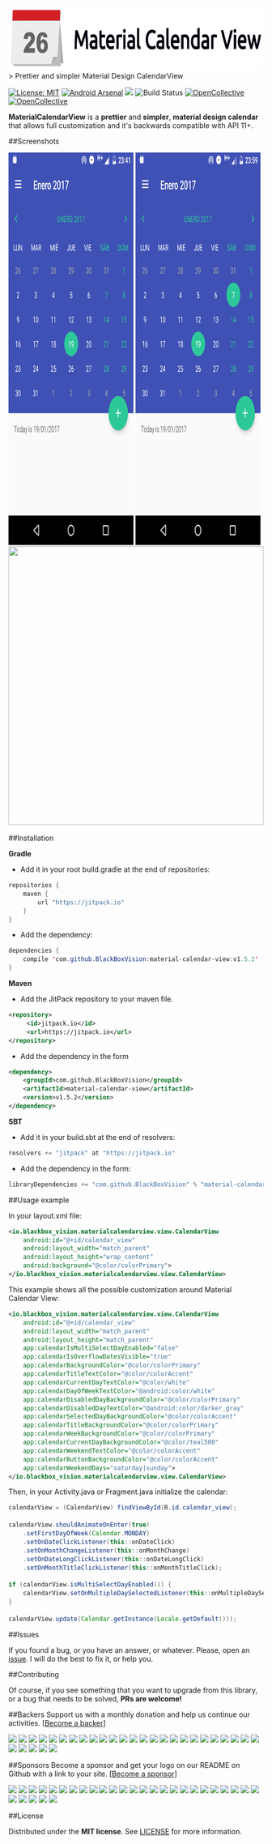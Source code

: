 <img src="https://raw.githubusercontent.com/BlackBoxVision/material-calendar-view/master/art/logo.png" width="720px" height="125px">
> Prettier and simpler Material Design CalendarView

[![License: MIT](https://img.shields.io/badge/License-MIT-brightgreen.svg)](https://opensource.org/licenses/MIT) [![Android Arsenal](https://img.shields.io/badge/Android%20Arsenal-Material%20Calendar%20View-brightgreen.svg?style=flat)](http://android-arsenal.com/details/1/2715) [![](https://jitpack.io/v/BlackBoxVision/material-calendar-view.svg)](https://jitpack.io/#BlackBoxVision/material-calendar-view) ![Build Status](https://travis-ci.org/BlackBoxVision/material-calendar-view.svg?branch=master) [![OpenCollective](https://opencollective.com/material-calendar-view/backers/badge.svg)](#backers) 
[![OpenCollective](https://opencollective.com/material-calendar-view/sponsors/badge.svg)](#sponsors)
 

**MaterialCalendarView** is a **prettier** and **simpler**, **material design calendar** that allows full customization and it's backwards compatible with API 11+.

##Screenshots

<div style="align:center; display:inline-block; width:100%;">
	<img src="https://raw.githubusercontent.com/BlackBoxVision/material-calendar-view/master/art/newer.png" height="775" width="49%">
	<img src="https://raw.githubusercontent.com/BlackBoxVision/material-calendar-view/master/art/other.png" height="775" width="49%">
</div>

<img src="https://i.imgur.com/ViolZD2.gif" height="550" width="100%" style="align: center;">

##Installation

**Gradle**

- Add it in your root build.gradle at the end of repositories:

```java
repositories {
	maven { 
	    url "https://jitpack.io"
	}
}
```

- Add the dependency:

```java
dependencies {
    compile 'com.github.BlackBoxVision:material-calendar-view:v1.5.2'
}
```
**Maven**

- Add the JitPack repository to your maven file. 

```xml
<repository>
     <id>jitpack.io</id>
     <url>https://jitpack.io</url>
</repository>
```
- Add the dependency in the form

```xml
<dependency>
    <groupId>com.github.BlackBoxVision</groupId>
    <artifactId>material-calendar-view</artifactId>
    <version>v1.5.2</version>
</dependency>
```
**SBT**

- Add it in your build.sbt at the end of resolvers:

```java
resolvers += "jitpack" at "https://jitpack.io"
```

- Add the dependency in the form:

```java
libraryDependencies += "com.github.BlackBoxVision" % "material-calendar-view" % "v1.5.2"	
```

##Usage example

In your layout.xml file:

```xml
<io.blackbox_vision.materialcalendarview.view.CalendarView
	android:id="@+id/calendar_view"
	android:layout_width="match_parent"
	android:layout_height="wrap_content"
	android:background="@color/colorPrimary">
</io.blackbox_vision.materialcalendarview.view.CalendarView>
```

This example shows all the possible customization around Material Calendar View:

```xml
<io.blackbox_vision.materialcalendarview.view.CalendarView
	android:id="@+id/calendar_view"
	android:layout_width="match_parent"
	android:layout_height="match_parent"
	app:calendarIsMultiSelectDayEnabled="false"
	app:calendarIsOverflowDatesVisible="true"
	app:calendarBackgroundColor="@color/colorPrimary"
	app:calendarTitleTextColor="@color/colorAccent"
	app:calendarCurrentDayTextColor="@color/white"
	app:calendarDayOfWeekTextColor="@android:color/white"
	app:calendarDisabledDayBackgroundColor="@color/colorPrimary"
	app:calendarDisabledDayTextColor="@android:color/darker_gray"
	app:calendarSelectedDayBackgroundColor="@color/colorAccent"
	app:calendarTitleBackgroundColor="@color/colorPrimary"
	app:calendarWeekBackgroundColor="@color/colorPrimary"
	app:calendarCurrentDayBackgroundColor="@color/teal500"
	app:calendarWeekendTextColor="@color/colorAccent"
	app:calendarButtonBackgroundColor="@color/colorAccent"
	app:calendarWeekendDays="saturday|sunday">
</io.blackbox_vision.materialcalendarview.view.CalendarView>
```
Then, in your Activity.java or Fragment.java initialize the calendar: 

```java
calendarView = (CalendarView) findViewById(R.id.calendar_view);

calendarView.shouldAnimateOnEnter(true)
	.setFirstDayOfWeek(Calendar.MONDAY)	
	.setOnDateClickListener(this::onDateClick)
	.setOnMonthChangeListener(this::onMonthChange)
	.setOnDateLongClickListener(this::onDateLongClick)
	.setOnMonthTitleClickListener(this::onMonthTitleClick);

if (calendarView.isMultiSelectDayEnabled()) {
	calendarView.setOnMultipleDaySelectedListener(this::onMultipleDaySelected);
}

calendarView.update(Calendar.getInstance(Locale.getDefault()));
```

##Issues

If you found a bug, or you have an answer, or whatever. Please, open an [issue](https://github.com/BlackBoxVision/material-calendar-view/issues). I will do the best to fix it, or help you.

##Contributing

Of course, if you see something that you want to upgrade from this library, or a bug that needs to be solved, **PRs are welcome!**


##Backers
Support us with a monthly donation and help us continue our activities. [[Become a backer](https://opencollective.com/material-calendar-view#backer)]

<a href="https://opencollective.com/material-calendar-view/backer/0/website" target="_blank"><img src="https://opencollective.com/material-calendar-view/backer/0/avatar.svg"></a>
<a href="https://opencollective.com/material-calendar-view/backer/1/website" target="_blank"><img src="https://opencollective.com/material-calendar-view/backer/1/avatar.svg"></a>
<a href="https://opencollective.com/material-calendar-view/backer/2/website" target="_blank"><img src="https://opencollective.com/material-calendar-view/backer/2/avatar.svg"></a>
<a href="https://opencollective.com/material-calendar-view/backer/3/website" target="_blank"><img src="https://opencollective.com/material-calendar-view/backer/3/avatar.svg"></a>
<a href="https://opencollective.com/material-calendar-view/backer/4/website" target="_blank"><img src="https://opencollective.com/material-calendar-view/backer/4/avatar.svg"></a>
<a href="https://opencollective.com/material-calendar-view/backer/5/website" target="_blank"><img src="https://opencollective.com/material-calendar-view/backer/5/avatar.svg"></a>
<a href="https://opencollective.com/material-calendar-view/backer/6/website" target="_blank"><img src="https://opencollective.com/material-calendar-view/backer/6/avatar.svg"></a>
<a href="https://opencollective.com/material-calendar-view/backer/7/website" target="_blank"><img src="https://opencollective.com/material-calendar-view/backer/7/avatar.svg"></a>
<a href="https://opencollective.com/material-calendar-view/backer/8/website" target="_blank"><img src="https://opencollective.com/material-calendar-view/backer/8/avatar.svg"></a>
<a href="https://opencollective.com/material-calendar-view/backer/9/website" target="_blank"><img src="https://opencollective.com/material-calendar-view/backer/9/avatar.svg"></a>
<a href="https://opencollective.com/material-calendar-view/backer/10/website" target="_blank"><img src="https://opencollective.com/material-calendar-view/backer/10/avatar.svg"></a>
<a href="https://opencollective.com/material-calendar-view/backer/11/website" target="_blank"><img src="https://opencollective.com/material-calendar-view/backer/11/avatar.svg"></a>
<a href="https://opencollective.com/material-calendar-view/backer/12/website" target="_blank"><img src="https://opencollective.com/material-calendar-view/backer/12/avatar.svg"></a>
<a href="https://opencollective.com/material-calendar-view/backer/13/website" target="_blank"><img src="https://opencollective.com/material-calendar-view/backer/13/avatar.svg"></a>
<a href="https://opencollective.com/material-calendar-view/backer/14/website" target="_blank"><img src="https://opencollective.com/material-calendar-view/backer/14/avatar.svg"></a>
<a href="https://opencollective.com/material-calendar-view/backer/15/website" target="_blank"><img src="https://opencollective.com/material-calendar-view/backer/15/avatar.svg"></a>
<a href="https://opencollective.com/material-calendar-view/backer/16/website" target="_blank"><img src="https://opencollective.com/material-calendar-view/backer/16/avatar.svg"></a>
<a href="https://opencollective.com/material-calendar-view/backer/17/website" target="_blank"><img src="https://opencollective.com/material-calendar-view/backer/17/avatar.svg"></a>
<a href="https://opencollective.com/material-calendar-view/backer/18/website" target="_blank"><img src="https://opencollective.com/material-calendar-view/backer/18/avatar.svg"></a>
<a href="https://opencollective.com/material-calendar-view/backer/19/website" target="_blank"><img src="https://opencollective.com/material-calendar-view/backer/19/avatar.svg"></a>
<a href="https://opencollective.com/material-calendar-view/backer/20/website" target="_blank"><img src="https://opencollective.com/material-calendar-view/backer/20/avatar.svg"></a>
<a href="https://opencollective.com/material-calendar-view/backer/21/website" target="_blank"><img src="https://opencollective.com/material-calendar-view/backer/21/avatar.svg"></a>
<a href="https://opencollective.com/material-calendar-view/backer/22/website" target="_blank"><img src="https://opencollective.com/material-calendar-view/backer/22/avatar.svg"></a>
<a href="https://opencollective.com/material-calendar-view/backer/23/website" target="_blank"><img src="https://opencollective.com/material-calendar-view/backer/23/avatar.svg"></a>
<a href="https://opencollective.com/material-calendar-view/backer/24/website" target="_blank"><img src="https://opencollective.com/material-calendar-view/backer/24/avatar.svg"></a>
<a href="https://opencollective.com/material-calendar-view/backer/25/website" target="_blank"><img src="https://opencollective.com/material-calendar-view/backer/25/avatar.svg"></a>
<a href="https://opencollective.com/material-calendar-view/backer/26/website" target="_blank"><img src="https://opencollective.com/material-calendar-view/backer/26/avatar.svg"></a>
<a href="https://opencollective.com/material-calendar-view/backer/27/website" target="_blank"><img src="https://opencollective.com/material-calendar-view/backer/27/avatar.svg"></a>
<a href="https://opencollective.com/material-calendar-view/backer/28/website" target="_blank"><img src="https://opencollective.com/material-calendar-view/backer/28/avatar.svg"></a>
<a href="https://opencollective.com/material-calendar-view/backer/29/website" target="_blank"><img src="https://opencollective.com/material-calendar-view/backer/29/avatar.svg"></a>

##Sponsors
Become a sponsor and get your logo on our README on Github with a link to your site. [[Become a sponsor](https://opencollective.com/material-calendar-view#sponsor)]

<a href="https://opencollective.com/material-calendar-view/sponsor/0/website" target="_blank"><img src="https://opencollective.com/material-calendar-view/sponsor/0/avatar.svg"></a>
<a href="https://opencollective.com/material-calendar-view/sponsor/1/website" target="_blank"><img src="https://opencollective.com/material-calendar-view/sponsor/1/avatar.svg"></a>
<a href="https://opencollective.com/material-calendar-view/sponsor/2/website" target="_blank"><img src="https://opencollective.com/material-calendar-view/sponsor/2/avatar.svg"></a>
<a href="https://opencollective.com/material-calendar-view/sponsor/3/website" target="_blank"><img src="https://opencollective.com/material-calendar-view/sponsor/3/avatar.svg"></a>
<a href="https://opencollective.com/material-calendar-view/sponsor/4/website" target="_blank"><img src="https://opencollective.com/material-calendar-view/sponsor/4/avatar.svg"></a>
<a href="https://opencollective.com/material-calendar-view/sponsor/5/website" target="_blank"><img src="https://opencollective.com/material-calendar-view/sponsor/5/avatar.svg"></a>
<a href="https://opencollective.com/material-calendar-view/sponsor/6/website" target="_blank"><img src="https://opencollective.com/material-calendar-view/sponsor/6/avatar.svg"></a>
<a href="https://opencollective.com/material-calendar-view/sponsor/7/website" target="_blank"><img src="https://opencollective.com/material-calendar-view/sponsor/7/avatar.svg"></a>
<a href="https://opencollective.com/material-calendar-view/sponsor/8/website" target="_blank"><img src="https://opencollective.com/material-calendar-view/sponsor/8/avatar.svg"></a>
<a href="https://opencollective.com/material-calendar-view/sponsor/9/website" target="_blank"><img src="https://opencollective.com/material-calendar-view/sponsor/9/avatar.svg"></a>
<a href="https://opencollective.com/material-calendar-view/sponsor/10/website" target="_blank"><img src="https://opencollective.com/material-calendar-view/sponsor/10/avatar.svg"></a>
<a href="https://opencollective.com/material-calendar-view/sponsor/11/website" target="_blank"><img src="https://opencollective.com/material-calendar-view/sponsor/11/avatar.svg"></a>
<a href="https://opencollective.com/material-calendar-view/sponsor/12/website" target="_blank"><img src="https://opencollective.com/material-calendar-view/sponsor/12/avatar.svg"></a>
<a href="https://opencollective.com/material-calendar-view/sponsor/13/website" target="_blank"><img src="https://opencollective.com/material-calendar-view/sponsor/13/avatar.svg"></a>
<a href="https://opencollective.com/material-calendar-view/sponsor/14/website" target="_blank"><img src="https://opencollective.com/material-calendar-view/sponsor/14/avatar.svg"></a>
<a href="https://opencollective.com/material-calendar-view/sponsor/15/website" target="_blank"><img src="https://opencollective.com/material-calendar-view/sponsor/15/avatar.svg"></a>
<a href="https://opencollective.com/material-calendar-view/sponsor/16/website" target="_blank"><img src="https://opencollective.com/material-calendar-view/sponsor/16/avatar.svg"></a>
<a href="https://opencollective.com/material-calendar-view/sponsor/17/website" target="_blank"><img src="https://opencollective.com/material-calendar-view/sponsor/17/avatar.svg"></a>
<a href="https://opencollective.com/material-calendar-view/sponsor/18/website" target="_blank"><img src="https://opencollective.com/material-calendar-view/sponsor/18/avatar.svg"></a>
<a href="https://opencollective.com/material-calendar-view/sponsor/19/website" target="_blank"><img src="https://opencollective.com/material-calendar-view/sponsor/19/avatar.svg"></a>
<a href="https://opencollective.com/material-calendar-view/sponsor/20/website" target="_blank"><img src="https://opencollective.com/material-calendar-view/sponsor/20/avatar.svg"></a>
<a href="https://opencollective.com/material-calendar-view/sponsor/21/website" target="_blank"><img src="https://opencollective.com/material-calendar-view/sponsor/21/avatar.svg"></a>
<a href="https://opencollective.com/material-calendar-view/sponsor/22/website" target="_blank"><img src="https://opencollective.com/material-calendar-view/sponsor/22/avatar.svg"></a>
<a href="https://opencollective.com/material-calendar-view/sponsor/23/website" target="_blank"><img src="https://opencollective.com/material-calendar-view/sponsor/23/avatar.svg"></a>
<a href="https://opencollective.com/material-calendar-view/sponsor/24/website" target="_blank"><img src="https://opencollective.com/material-calendar-view/sponsor/24/avatar.svg"></a>
<a href="https://opencollective.com/material-calendar-view/sponsor/25/website" target="_blank"><img src="https://opencollective.com/material-calendar-view/sponsor/25/avatar.svg"></a>
<a href="https://opencollective.com/material-calendar-view/sponsor/26/website" target="_blank"><img src="https://opencollective.com/material-calendar-view/sponsor/26/avatar.svg"></a>
<a href="https://opencollective.com/material-calendar-view/sponsor/27/website" target="_blank"><img src="https://opencollective.com/material-calendar-view/sponsor/27/avatar.svg"></a>
<a href="https://opencollective.com/material-calendar-view/sponsor/28/website" target="_blank"><img src="https://opencollective.com/material-calendar-view/sponsor/28/avatar.svg"></a>
<a href="https://opencollective.com/material-calendar-view/sponsor/29/website" target="_blank"><img src="https://opencollective.com/material-calendar-view/sponsor/29/avatar.svg"></a>

##License

Distributed under the **MIT license**. See [LICENSE](https://github.com/BlackBoxVision/material-calendar-view/blob/master/LICENSE) for more information.

